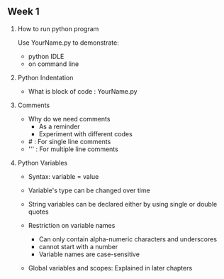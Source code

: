 ## Week 1
1. How to run python program

   Use YourName.py to demonstrate:
   - python IDLE
   - on command line
   
2. Python Indentation

   - What is block of code : YourName.py

3. Comments
   - Why do we need comments
     - As a reminder
     - Experiment with different codes
   - \# : For single line comments
   - \'\'\' : For multiple line comments

4. Python Variables

   - Syntax: variable = value
   - Variable's type can be changed over time
   - String variables can be declared either by using single or double quotes
   - Restriction on variable names
     - Can only contain alpha-numeric characters and underscores
     - cannot start with a number
     - Variable names are case-sensitive

   - Global variables and scopes: Explained in later chapters